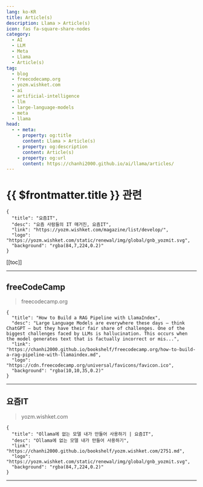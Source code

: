 ```yaml
---
lang: ko-KR
title: Article(s)
description: Llama > Article(s)
icon: fas fa-square-share-nodes
category: 
  - AI
  - LLM
  - Meta
  - Llama
  - Article(s)
tag: 
  - blog
  - freecodecamp.org
  - yozm.wishket.com
  - ai
  - artificial-intelligence
  - llm
  - large-language-models
  - meta
  - llama
head:
  - - meta:
    - property: og:title
      content: Llama > Article(s)
    - property: og:description
      content: Article(s)
    - property: og:url
      content: https://chanhi2000.github.io/ai/llama/articles/
---
```


# {{ $frontmatter.title }} 관련

<SiteInfo
  name="freeCodeCamp Programming Tutorials: Python, JavaScript, Git & More"
  desc="Browse thousands of programming tutorials written by experts. Learn Web Development, Data Science, DevOps, Security, and get developer career advice."
  url="https://freecodecamp.org/news/"
  logo="https://cdn.freecodecamp.org/universal/favicons/favicon.ico"
  preview="https://cdn.freecodecamp.org/platform/universal/fcc_meta_1920X1080-indigo.png"/>

```component VPCard
{
  "title": "요즘IT", 
  "desc": "요즘 사람들의 IT 매거진, 요즘IT", 
  "link": "https://yozm.wishket.com/magazine/list/develop/", 
  "logo": "https://yozm.wishket.com/static/renewal/img/global/gnb_yozmit.svg", 
  "background": "rgba(84,7,224,0.2)"
}
```

[[toc]]

---

## <VPIcon icon="fa-brands fa-free-code-camp"/>freeCodeCamp

> freecodecamp.org

```component VPCard
{
  "title": "How to Build a RAG Pipeline with LlamaIndex",
  "desc": "Large Language Models are everywhere these days – think ChatGPT – but they have their fair share of challenges. One of the biggest challenges faced by LLMs is hallucination. This occurs when the model generates text that is factually incorrect or mis...",
  "link": "https://chanhi2000.github.io/bookshelf/freecodecamp.org/how-to-build-a-rag-pipeline-with-llamaindex.md",
  "logo": "https://cdn.freecodecamp.org/universal/favicons/favicon.ico",
  "background": "rgba(10,10,35,0.2)"
}
```

<!-- END: freecodecamp.org -->

---

## 요즘IT

> yozm.wishket.com

```component VPCard
{
  "title": "Ollama에 없는 모델 내가 만들어 사용하기 | 요즘IT",
  "desc": "Ollama에 없는 모델 내가 만들어 사용하기",
  "link": "https://chanhi2000.github.io/bookshelf/yozm.wishket.com/2751.md",
  "logo": "https://yozm.wishket.com/static/renewal/img/global/gnb_yozmit.svg", 
  "background": "rgba(84,7,224,0.2)"
}
```

<!-- END: yozm.wishket.com -->

---

<TagLinks />